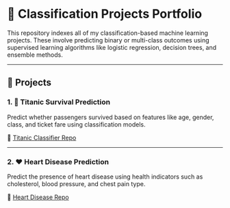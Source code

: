 # 🎯 Classification Projects Portfolio

This repository indexes all of my classification-based machine learning projects. These involve predicting binary or multi-class outcomes using supervised learning algorithms like logistic regression, decision trees, and ensemble methods.

---

## 🔗 Projects

### 1. 🚢 Titanic Survival Prediction
Predict whether passengers survived based on features like age, gender, class, and ticket fare using classification models.

🔗 [Titanic Classifier Repo](https://github.com/yourusername/titanic-survival)

---

### 2. ❤️ Heart Disease Prediction
Predict the presence of heart disease using health indicators such as cholesterol, blood pressure, and chest pain type.

🔗 [Heart Disease Repo](https://github.com/yourusername/heart-disease-classifier)
